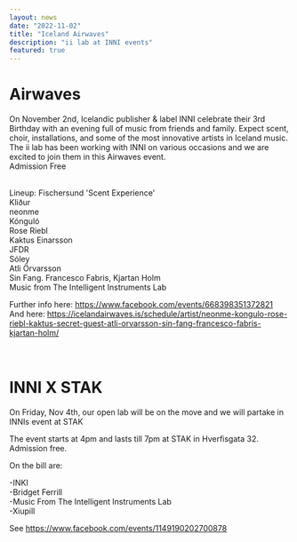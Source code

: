 ```yaml
---
layout: news
date: "2022-11-02"
title: "Iceland Airwaves"
description: "ii lab at INNI events"
featured: true
---
```


<script>
import CaptionedImage from "../../components/Images/CaptionedImage.svelte"
</script>

# Airwaves

On November 2nd, Icelandic publisher & label INNI celebrate their 3rd Birthday with an evening full of music from friends and family. Expect scent, choir, installations, and some of the most innovative artists in Iceland music. The ii lab has been working with INNI on various occasions and we are excited to join them in this Airwaves event.
<br>
Admission Free  
<br>

Lineup:
Fischersund 'Scent Experience'  
Kliður  
neonme  
Kónguló  
Rose Riebl   
Kaktus Einarsson   
JFDR  
Sóley  
Atli Örvarsson   
Sin Fang. Francesco Fabris, Kjartan Holm  
Music from The Intelligent Instruments Lab  

Further info here: https://www.facebook.com/events/668398351372821  
And here: https://icelandairwaves.is/schedule/artist/neonme-kongulo-rose-riebl-kaktus-secret-guest-atli-orvarsson-sin-fang-francesco-fabris-kjartan-holm/  
<br />
<CaptionedImage
src="news/inni.jpg"
alt="Inni event at Idno"
caption="Advert for Inni's event at Idno"/>
<br>

# INNI X STAK

On Friday, Nov 4th, our open lab will be on the move and we will partake in INNIs event at STAK

The event starts at 4pm and lasts till 7pm at STAK in Hverfisgata 32. Admission free.

On the bill are:

-INKI  
-Bridget Ferrill   
-Music From The Intelligent Instruments Lab  
-Xiupill  

See https://www.facebook.com/events/1149190202700878

<br>
<CaptionedImage
src="news/stak.png"
alt="Inni event at Stak"
caption="a flyer for Inni's event at Stak"/>
<br />
